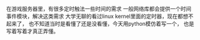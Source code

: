在游戏服务器里，有很多定时触法一些时间的需求
一般网络库都会提供一个时间事件模块，解决这类需求
大学无聊的看过linux kernel里面的定时器，现在都想不起来了，
也不知道当时是看懂了还是没看懂，今天用python模仿着写一个，
也是写着写着才真正弄懂。